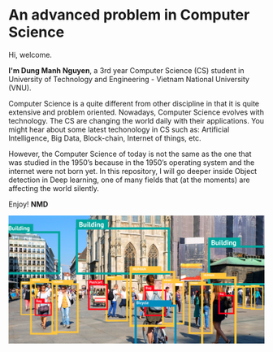 # An advanced problem in Computer Science
Hi, welcome.

**I'm Dung Manh Nguyen**, a 3rd year Computer Science (CS) student in University of Technology and Engineering - Vietnam National University (VNU).

Computer Science is a quite different from other discipline in that it is quite extensive and problem oriented. Nowadays, Computer Science evolves with technology. The CS are changing the world daily with their applications. You might hear about some latest techonology in CS such as: Artificial Intelligence, Big Data, Block-chain, Internet of things, etc.

However, the Computer Science of today is not the same as the one that was studied in the 1950’s because in the 1950’s operating system and the internet were not born yet. In this repository, I will go deeper inside Object detection in Deep learning, one of many fields that (at the moments) are affecting the world silently. 

Enjoy!
**NMD**

![object-detection](images/object_detection.jpg)


